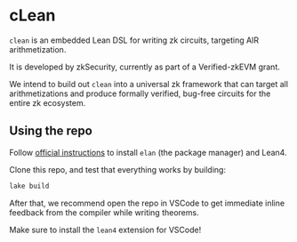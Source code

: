 # cLean

`clean` is an embedded Lean DSL for writing zk circuits, targeting AIR arithmetization.

It is developed by zkSecurity, currently as part of a Verified-zkEVM grant.

We intend to build out `clean` into a universal zk framework that can target all arithmetizations and produce formally verified, bug-free circuits for the entire zk ecosystem.

## Using the repo

Follow [official instructions](https://lean-lang.org/lean4/doc/setup.html) to install `elan` (the package manager) and Lean4.

Clone this repo, and test that everything works by building:

```bash
lake build
```

After that, we recommend open the repo in VSCode to get immediate inline feedback from the compiler while writing theorems.

Make sure to install the `lean4` extension for VSCode!
